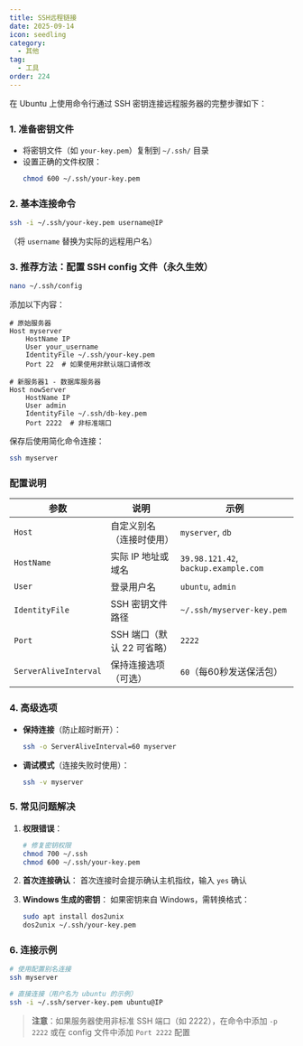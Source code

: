 ```yaml
---
title: SSH远程链接
date: 2025-09-14
icon: seedling
category:
  - 其他
tag:
  - 工具
order: 224
---
```


在 Ubuntu 上使用命令行通过 SSH 密钥连接远程服务器的完整步骤如下：

<!-- more -->

### 1. 准备密钥文件
- 将密钥文件（如 `your-key.pem`）复制到 `~/.ssh/` 目录
- 设置正确的文件权限：
  ```bash
  chmod 600 ~/.ssh/your-key.pem
  ```

### 2. 基本连接命令
```bash
ssh -i ~/.ssh/your-key.pem username@IP
```
（将 `username` 替换为实际的远程用户名）

### 3. 推荐方法：配置 SSH config 文件（永久生效）
```bash
nano ~/.ssh/config
```
添加以下内容：
```config
# 原始服务器
Host myserver
    HostName IP
    User your_username
    IdentityFile ~/.ssh/your-key.pem
    Port 22  # 如果使用非默认端口请修改

# 新服务器1 - 数据库服务器
Host nowServer
    HostName IP
    User admin
    IdentityFile ~/.ssh/db-key.pem
    Port 2222  # 非标准端口
```
保存后使用简化命令连接：
```bash
ssh myserver
```

### 配置说明

| 参数 | 说明 | 示例 |
|------|------|------|
| `Host` | 自定义别名（连接时使用） | `myserver`, `db` |
| `HostName` | 实际 IP 地址或域名 | `39.98.121.42`, `backup.example.com` |
| `User` | 登录用户名 | `ubuntu`, `admin` |
| `IdentityFile` | SSH 密钥文件路径 | `~/.ssh/myserver-key.pem` |
| `Port` | SSH 端口（默认 22 可省略） | `2222` |
| `ServerAliveInterval` | 保持连接选项（可选） | `60`（每60秒发送保活包） |

### 4. 高级选项
- **保持连接**（防止超时断开）：
  ```bash
  ssh -o ServerAliveInterval=60 myserver
  ```
- **调试模式**（连接失败时使用）：
  ```bash
  ssh -v myserver
  ```

### 5. 常见问题解决
1. **权限错误**：
   ```bash
   # 修复密钥权限
   chmod 700 ~/.ssh
   chmod 600 ~/.ssh/your-key.pem
   ```

2. **首次连接确认**：
   首次连接时会提示确认主机指纹，输入 `yes` 确认

3. **Windows 生成的密钥**：
   如果密钥来自 Windows，需转换格式：
   ```bash
   sudo apt install dos2unix
   dos2unix ~/.ssh/your-key.pem
   ```

### 6. 连接示例
```bash
# 使用配置别名连接
ssh myserver

# 直接连接（用户名为 ubuntu 的示例）
ssh -i ~/.ssh/server-key.pem ubuntu@IP
```

> **注意**：如果服务器使用非标准 SSH 端口（如 2222），在命令中添加 `-p 2222` 或在 config 文件中添加 `Port 2222` 配置

